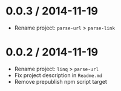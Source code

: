 
0.0.3 / 2014-11-19
==================

 * Rename project: `parse-url` > `parse-link`

0.0.2 / 2014-11-19
==================

 * Rename project: `linq` > `parse-url`
 * Fix project description in `Readme.md`
 * Remove prepublish npm script target
